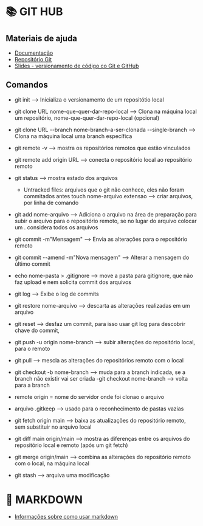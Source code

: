 # 📚 GIT HUB

## Materiais de ajuda
- [Documentação](https://git-scm.com/book/en/v2)
- [Repositório Git](https://github.com/elidianaandrade/dio-curso-git-github)
- [Slides - versionamento de código co Git e GitHub](https://academiapme-my.sharepoint.com/:p:/g/personal/renato_dio_me/EYjkgVZuUv5HsVgJUEPv1_oB_QWs8MFBY_PBQ2UAtLqucg?e=262HGK)

## Comandos

- git init -->  Inicializa o versionamento de um repositótio local
- git clone URL nome-que-quer-dar-repo-local --> Clona na máquina local um repositório, nome-que-quer-dar-repo-local (opcional)
- git clone URL --branch nome-branch-a-ser-clonada --single-branch --> Clona na máquina local uma branch específica

- git remote -v --> mostra os repositórios remotos que estão vinculados

- git remote add origin URL --> conecta o repositório local ao repositório remoto

- git status --> mostra estado dos arquivos
    - Untracked files: arquivos que o git não conhece, eles não foram commitados antes
touch nome-arquivo.extensao --> criar arquivos, por linha de comando

- git add nome-arquivo --> Adiciona o arquivo na área de preparação para subir o arquivo para o repositório remoto, se no lugar do arquivo colocar um . considera todos os arquivos

- git commit -m"Mensagem" --> Envia as alterações para o repositório remoto
- git commit --amend -m"Nova mensagem" --> Alterar a mensagem do último commit

- echo nome-pasta > .gitignore --> move a pasta para gitignore, que não faz upload e nem solicita commit dos arquivos

- git log --> Exibe o log de commits

- git restore nome-arquivo --> descarta as alterações realizadas em um arquivo

- git reset --> desfaz um commit, para isso usar git log para descobrir chave do commit,

- git push -u origin nome-branch --> subir alterações do repositório local, para o remoto

- git pull --> mescla as alterações do repositórios remoto com o local

- git checkout -b nome-branch --> muda para a branch indicada, se a branch não existir vai ser criada
-git checkout nome-branch --> volta para a branch

- remote origin = nome do servidor onde foi clonao o arquivo
- arquivo .gitkeep --> usado para o reconhecimento de pastas vazias

- git fetch origin main --> baixa as atualizações do repositório remoto, sem substituir no arquivo local
- git diff main origin/main --> mostra as diferenças entre os arquivos do repositório local e remoto (após um git fetch)
- git merge origin/main --> combina as alterações do repositório remoto com o local, na máquina local
- git stash --> arquiva uma modificação

# 📑 MARKDOWN
- [Informações sobre como usar markdown](https://docs.github.com/pt/get-started/writing-on-github/working-with-advanced-formatting/organizing-information-with-tables)
